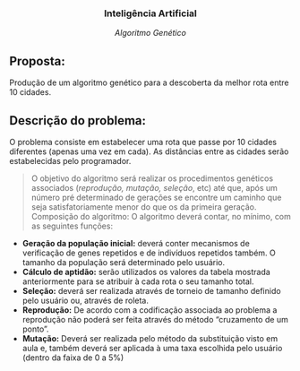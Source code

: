 <div align="center">
  <h3>Inteligência Artificial</h3>
  <i>Algoritmo Genético</i>
</div>

<h2>Proposta:</h2>
<p>Produção de um algoritmo genético para a descoberta da melhor rota
entre 10 cidades.</p>

<h2>Descrição do problema:</h2>
<p>O problema consiste em estabelecer uma rota que
passe por 10 cidades diferentes (apenas uma vez em cada). As distâncias
entre as cidades serão estabelecidas pelo programador.</p>

> O objetivo do algoritmo será realizar os procedimentos genéticos associados
(<i>reprodução, mutação, seleção</i>, etc) até que, após um número pré determinado
de gerações se encontre um caminho que seja satisfatoriamente menor do que
os da primeira geração.
Composição do algoritmo: O algoritmo deverá contar, no mínimo, com as
seguintes funções:
- <b>Geração da população inicial:</b> deverá conter mecanismos de verificação de
genes repetidos e de indivíduos repetidos também.
O tamanho da população será determinado pelo usuário.
- <b>Cálculo de aptidão:</b> serão utilizados os valores da tabela mostrada
anteriormente para se atribuir à cada rota o seu tamanho total.
- <b>Seleção:</b> deverá ser realizada através de torneio de tamanho definido pelo
usuário ou, através de roleta.
- <b>Reprodução:</b> De acordo com a codificação associada ao problema a
reprodução não poderá ser feita através do método “cruzamento de um ponto”.
- <b>Mutação:</b> Deverá ser realizada pelo método da substituição visto em aula e,
também deverá ser aplicada à uma taxa escolhida pelo usuário (dentro da faixa
de 0 a 5%)
